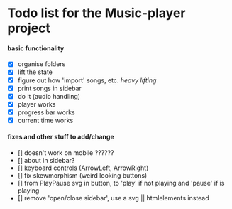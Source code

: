 # Todo list for the Music-player project

#### basic functionality

- [x] organise folders
- [x] lift the state
- [x] figure out how 'import' songs, etc. _heavy lifting_
- [x] print songs in sidebar
- [x] do it (audio handling)
- [x] player works
- [x] progress bar works
- [x] current time works

#### fixes and other stuff to add/change

- [] doesn't work on mobile ??????
- [] about in sidebar?
- [] keyboard controls (ArrowLeft, ArrowRight)
- [] fix skewmorphism (weird looking buttons)
- [] from PlayPause svg in button, to 'play' if not playing and 'pause' if is playing
- [] remove 'open/close sidebar', use a svg || htmlelements instead
